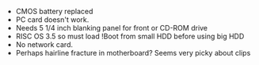 - CMOS battery replaced
- PC card doesn't work.
- Needs 5 1/4 inch blanking panel for front or CD-ROM drive
- RISC OS 3.5 so must load !Boot from small HDD before using big HDD
- No network card.
- Perhaps hairline fracture in motherboard?  Seems very picky about clips
